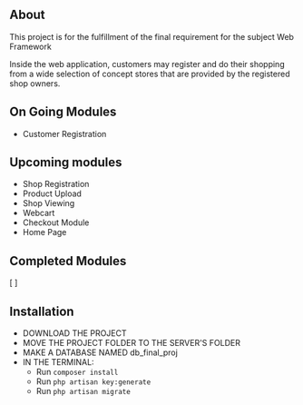 ## About
This project is for the fulfillment of the final requirement for the subject Web Framework

Inside the web application, customers may register and do their shopping from a wide selection of concept stores that are provided by the registered shop owners.

## On Going Modules
- Customer Registration

## Upcoming modules
- Shop Registration
- Product Upload
- Shop Viewing
- Webcart
- Checkout Module
- Home Page

## Completed Modules
[ ]

## Installation
- DOWNLOAD THE PROJECT
- MOVE THE PROJECT FOLDER TO THE SERVER'S FOLDER
- MAKE A DATABASE NAMED db_final_proj
- IN THE TERMINAL:
    - Run ```composer install```
    - Run ```php artisan key:generate```
    - Run ```php artisan migrate```